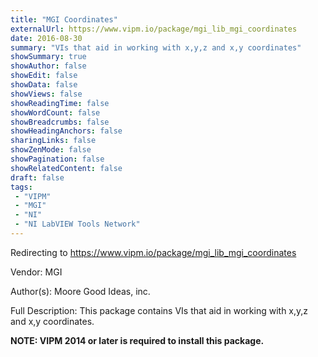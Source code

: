 ```yaml
---
title: "MGI Coordinates"
externalUrl: https://www.vipm.io/package/mgi_lib_mgi_coordinates
date: 2016-08-30
summary: "VIs that aid in working with x,y,z and x,y coordinates"
showSummary: true
showAuthor: false
showEdit: false
showData: false
showViews: false
showReadingTime: false
showWordCount: false
showBreadcrumbs: false
showHeadingAnchors: false
sharingLinks: false
showZenMode: false
showPagination: false
showRelatedContent: false
draft: false
tags:
 - "VIPM"
 - "MGI"
 - "NI"
 - "NI LabVIEW Tools Network"
---
```


Redirecting to https://www.vipm.io/package/mgi_lib_mgi_coordinates

Vendor: MGI

Author(s): Moore Good Ideas, inc.
 
Full Description:
This package contains VIs that aid in working with x,y,z and x,y coordinates.

**NOTE:  VIPM 2014 or later  is required to install this package.**